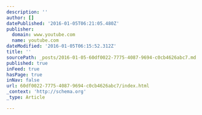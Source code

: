 ```yaml
---
description: ''
author: []
datePublished: '2016-01-05T06:21:05.480Z'
publisher:
  domain: www.youtube.com
  name: youtube.com
dateModified: '2016-01-05T06:15:52.312Z'
title: ''
sourcePath: _posts/2016-01-05-60df0022-7775-4087-9694-c0cb4626abc7.md
published: true
inFeed: true
hasPage: true
inNav: false
url: 60df0022-7775-4087-9694-c0cb4626abc7/index.html
_context: 'http://schema.org'
_type: Article

---
```

